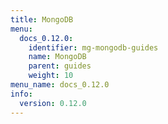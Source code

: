 ```yaml
---
title: MongoDB
menu:
  docs_0.12.0:
    identifier: mg-mongodb-guides
    name: MongoDB
    parent: guides
    weight: 10
menu_name: docs_0.12.0
info:
  version: 0.12.0
---
```


